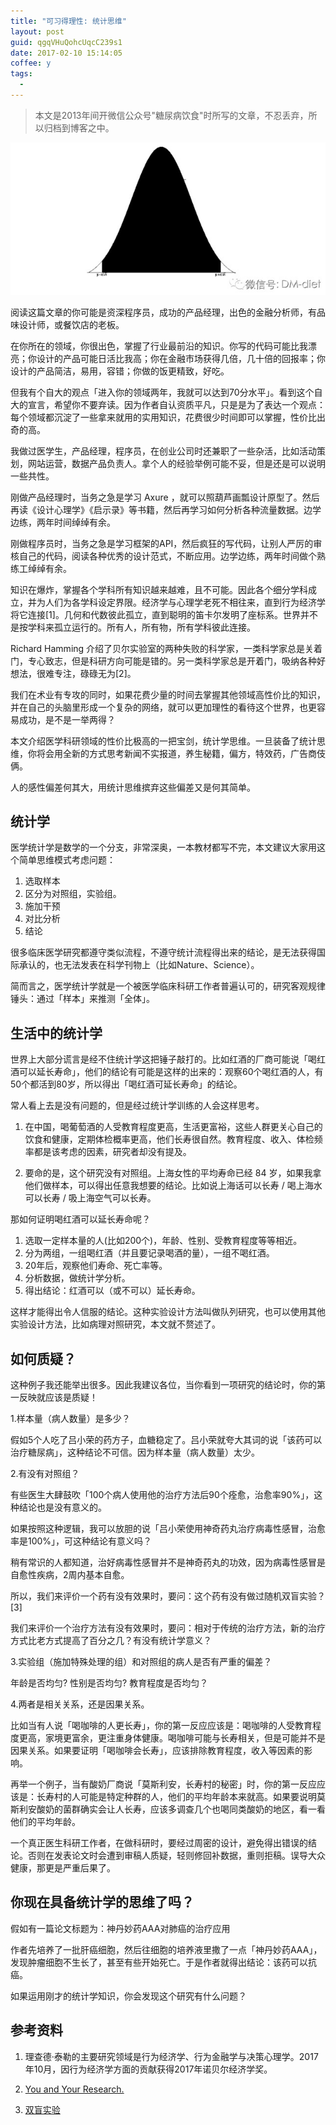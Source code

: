 ```yaml
---
title: "可习得理性: 统计思维"
layout: post
guid: qgqVHuQohcUqcC239s1
date: 2017-02-10 15:14:05
coffee: y
tags:
  - 
---
```


> 本文是2013年间开微信公众号"糖尿病饮食"时所写的文章，不忍丢弃，所以归档到博客之中。

![](/media/files/2017/2017-02-10-critical-thinking-1.jpg)


阅读这篇文章的你可能是资深程序员，成功的产品经理，出色的金融分析师，有品味设计师，或餐饮店的老板。

在你所在的领域，你很出色，掌握了行业最前沿的知识。你写的代码可能比我漂亮；你设计的产品可能日活比我高；你在金融市场获得几倍，几十倍的回报率；你设计的产品简洁，易用，容错；你做的饭更精致，好吃。

但我有个自大的观点「进入你的领域两年，我就可以达到70分水平」。看到这个自大的宣言，希望你不要弃读。因为作者自认资质平凡，只是是为了表达一个观点：每个领域都沉淀了一些拿来就用的实用知识，花费很少时间即可以掌握，性价比出奇的高。

我做过医学生，产品经理，程序员，在创业公司时还兼职了一些杂活，比如活动策划，网站运营，数据产品负责人。拿个人的经验举例可能不妥，但是还是可以说明一些共性。

刚做产品经理时，当务之急是学习 Axure ，就可以照葫芦画瓢设计原型了。然后再读《设计心理学》《启示录》等书籍，然后再学习如何分析各种流量数据。边学边练，两年时间绰绰有余。

刚做程序员时，当务之急是学习框架的API，然后疯狂的写代码，让别人严厉的审核自己的代码，阅读各种优秀的设计范式，不断应用。边学边练，两年时间做个熟练工绰绰有余。

知识在爆炸，掌握各个学科所有知识越来越难，且不可能。因此各个细分学科成立，并为人们为各学科设定界限。经济学与心理学老死不相往来，直到行为经济学将它连接[1]。几何和代数彼此孤立，直到聪明的笛卡尔发明了座标系。世界并不是按学科来孤立运行的。所有人，所有物，所有学科彼此连接。

Richard Hamming 介绍了贝尔实验室的两种失败的科学家，一类科学家总是关着门，专心致志，但是科研方向可能是错的。另一类科学家总是开着门，吸纳各种好想法，很难专注，碌碌无为[2]。

我们在术业有专攻的同时，如果花费少量的时间去掌握其他领域高性价比的知识，并在自己的头脑里形成一个复杂的网络，就可以更加理性的看待这个世界，也更容易成功，是不是一举两得？

本文介绍医学科研领域的性价比极高的一把宝剑，统计学思维。一旦装备了统计思维，你将会用全新的方式思考新闻不实报道，养生秘籍，偏方，特效药，广告商伎俩。

人的感性偏差何其大，用统计思维摈弃这些偏差又是何其简单。

## 统计学

医学统计学是数学的一个分支，非常深奥，一本教材都写不完，本文建议大家用这个简单思维模式考虑问题：

1. 选取样本
2. 区分为对照组，实验组。
3. 施加干预
4. 对比分析
5. 结论

很多临床医学研究都遵守类似流程，不遵守统计流程得出来的结论，是无法获得国际承认的，也无法发表在科学刊物上（比如Nature、Science）。

简而言之，医学统计学就是一个被医学临床科研工作者普遍认可的，研究客观规律锤头：通过「样本」来推测「全体」。

## 生活中的统计学

世界上大部分谎言是经不住统计学这把锤子敲打的。比如红酒的厂商可能说「喝红酒可以延长寿命」，他们的结论有可能是这样的出来的：观察60个喝红酒的人，有50个都活到80岁，所以得出「喝红酒可延长寿命」的结论。

常人看上去是没有问题的，但是经过统计学训练的人会这样思考。

1. 在中国，喝葡萄酒的人受教育程度更高，生活更富裕，这些人群更关心自己的饮食和健康，定期体检概率更高，他们长寿很自然。教育程度、收入、体检频率都是该考虑的因素，研究者却没有提及。

2. 要命的是，这个研究没有对照组。上海女性的平均寿命已经 84 岁，如果我拿他们做样本，可以得出任意我想要的结论。比如说上海话可以长寿 / 喝上海水可以长寿 / 吸上海空气可以长寿。

那如何证明喝红酒可以延长寿命呢？

1. 选取一定样本量的人(比如200个)，年龄、性别、受教育程度等等相近。
2. 分为两组，一组喝红酒（并且要记录喝酒的量），一组不喝红酒。
3. 20年后，观察他们寿命、死亡率等。
4. 分析数据，做统计学分析。
5. 得出结论：红酒可以（或不可以）延长寿命。

这样才能得出令人信服的结论。这种实验设计方法叫做队列研究，也可以使用其他实验设计方法，比如病理对照研究，本文就不赘述了。

## 如何质疑？

这种例子我还能举出很多。因此我建议各位，当你看到一项研究的结论时，你的第一反映就应该是质疑！

1.样本量（病人数量）是多少？

假如5个人吃了吕小荣的药方子，血糖稳定了。吕小荣就夸大其词的说「该药可以治疗糖尿病」，这种结论不可信。因为样本量（病人数量）太少。
    
2.有没有对照组？

有些医生大肆鼓吹「100个病人使用他的治疗方法后90个痊愈，治愈率90%」，这种结论也是没有意义的。
    
如果按照这种逻辑，我可以放胆的说「吕小荣使用神奇药丸治疗病毒性感冒，治愈率是100%」，可这种结论有意义吗？

稍有常识的人都知道，治好病毒性感冒并不是神奇药丸的功效，因为病毒性感冒是自愈性疾病，2周内基本自愈。

所以，我们来评价一个药有没有效果时，要问：这个药有没有做过随机双盲实验？[3]
 
我们来评价一个治疗方法有没有效果时，要问：相对于传统的治疗方法，新的治疗方式比老方式提高了百分之几？有没有统计学意义？

3.实验组（施加特殊处理的组）和对照组的病人是否有严重的偏差？

年龄是否均匀?
性别是否均匀?
教育程度是否均匀？

4.两者是相关关系，还是因果关系。

比如当有人说「喝咖啡的人更长寿」，你的第一反应应该是：喝咖啡的人受教育程度更高，家境更富余，更注重身体健康。喝咖啡可能与长寿相关，但是可能并不是因果关系。如果要证明「喝咖啡会长寿」，应该排除教育程度，收入等因素的影响。

再举一个例子，当有酸奶厂商说「莫斯利安，长寿村的秘密」时，你的第一反应应该是：长寿村的人可能是特定种群的人，他们的平均年龄本来就高。如果要说明莫斯利安酸奶的菌群确实会让人长寿，应该多调查几个也喝同类酸奶的地区，看一看他们的平均年龄。

一个真正医生科研工作者，在做科研时，要经过周密的设计，避免得出错误的结论。否则在发表论文时会遭到审稿人质疑，轻则修回补数据，重则拒稿。误导大众健康，那更是严重后果了。

## 你现在具备统计学的思维了吗？

假如有一篇论文标题为：神丹妙药AAA对肺癌的治疗应用

作者先培养了一批肝癌细胞，然后往细胞的培养液里撒了一点「神丹妙药AAA」，发现肿瘤细胞不生长了，甚至有些开始死亡。于是作者就得出结论：该药可以抗癌。

如果运用刚才的统计学知识，你会发现这个研究有什么问题？

## 参考资料

1. 理查德·泰勒的主要研究领域是行为经济学、行为金融学与决策心理学。2017年10月，因行为经济学方面的贡献获得2017年诺贝尔经济学奖。

2. [You and Your Research.](https://www.cs.virginia.edu/~robins/YouAndYourResearch.html)

3. [双盲实验](https://baike.baidu.com/item/%E5%8F%8C%E7%9B%B2%E5%AE%9E%E9%AA%8C/4880531)